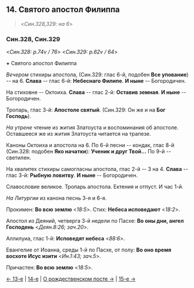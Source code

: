 
## 14. Святого апостол Филиппа   

> <*Син.328,329: на 6*>

### Син.328, Син.329

<*Син.328: p.74v / 76*>
<*Син.329: p.62v / 64*>

**+** Святого апостол Филиппа

*Вечером* стихиры апостола, (Син.329: глас 6-й, подобен **Все упование**) -- на 6. 
**Слава** -- глас 6-й: **Небеснаго Филипе**. 
**И ныне** -- Богородичен. 

На стиховне -- Октоиха. 
**Слава** -- глас 2-й: **Оставив земная**. 
**И ныне** -- Богородичен. 

Тропарь, глас 3-й: **Апостоле святый**.
(Син.329: Он же и на **Бог Господь**).

*На утрене* чтение из жития Златоуста и воспоминания об апостоле. 
Оставшееся же из жития Златоуста читается на трапезе.

Каноны Октоиха и апостола на 6.
По 6-й песни -- кондак, глас 8-й (Син.328: подобен **Яко начатки**): **Ученик и друг Твой...**
По 9-й -- светилен. 

На хвалитех стихиры самогласны апостола, глас 2-й -- 3 на 4. 
**Слава** -- глас 3-й: **Рыбную ловитву**. 
**И ныне** -- Богородичен. 

Славословие великое. Тропарь апостола. 
Ектения и отпуст. И час 1-й.

*На Литургии* из канона песнь 3-я и 6-я. 

Прокимен: **Во всю землю** <*18:5*>.
Стих: **Небеса исповедают** <*18:2*>.

Апостол из Деяний, четверга 3-й недели по Пасхе: **Во оны дни, ангел Господень** <*Деян.8:26; зач.20*>. 

Аллилуиа, глас 1-й: **Исповедят небеса** <*88:6*>. 

Евангелие от Иоанна, среды 1-й по Пасхе, от полу: **Во оно время восхоте Исус изити** <*Ин.1:43; зач.5*>.

Причастен: **Во всю землю** <*18:5*>.

[← 13-е](11_13_SAB.ru.md) 
| [14-е](README.md#14-й) 
| [О рождественском посте →](11_14_X_SAB.ru.md)
| [15-е →](11_15_SAB.ru.md)
